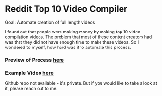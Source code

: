 # Reddit Top 10 Video Compiler

Goal: Automate creation of full length videos

I found out that people were making money by making top 10 video compilation videos. The problem that most of these content creators had was that they did not have enough time to make these videos. So I wondered to myself, how hard was it to automate this process. 

### Preview of Process [here](https://www.linkedin.com/feed/update/urn:li:activity:6496770498234548225)

### Example Video [here](https://www.reddit.com/r/FortniteBattleRoyale/comments/aklpjw/made_a_script_that_compiles_top_10_fortnite/)

Github repo not available - it's private. But if you would like to take a look at it, please reach out to me.